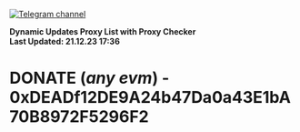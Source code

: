 [![Telegram channel](https://img.shields.io/endpoint?url=https://runkit.io/damiankrawczyk/telegram-badge/branches/master?url=https://t.me/n4z4v0d)](https://t.me/n4z4v0d) 

**Dynamic Updates Proxy List with Proxy Checker**  
**Last Updated: 21.12.23 17:36**

# DONATE (_any evm_) - 0xDEADf12DE9A24b47Da0a43E1bA70B8972F5296F2
